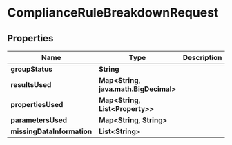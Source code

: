 

# ComplianceRuleBreakdownRequest


## Properties

Name | Type | Description | Notes
------------ | ------------- | ------------- | -------------
**groupStatus** | **String** |  | 
**resultsUsed** | **Map&lt;String, java.math.BigDecimal&gt;** |  | 
**propertiesUsed** | **Map&lt;String, List&lt;Property&gt;&gt;** |  | 
**parametersUsed** | **Map&lt;String, String&gt;** |  | 
**missingDataInformation** | **List&lt;String&gt;** |  | 



